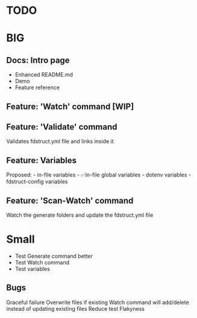 # TODO

# BIG

## Docs: Intro page

- Enhanced README.md
- Demo
- Feature reference

## Feature: 'Watch' command [WIP]

## Feature: 'Validate' command

Validates fdstruct.yml file and links inside it

## Feature: Variables

Proposed: - in-file variables - ✅in-file global variables - dotenv variables - fdstruct-config variables

## Feature: 'Scan-Watch' command

Watch the generate folders and update the fdstruct.yml file

# Small

- Test Generate command better
- Test Watch command
- Test variables

## Bugs

Graceful failure
Overwrite files if existing
Watch command will add/delete instead of updating existing files
Reduce test Flakyness
